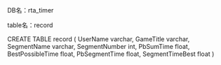 DB名：rta_timer

table名：record

CREATE TABLE record (
  UserName varchar,
  GameTitle varchar,
  SegmentName varchar,
  SegmentNumber int,
  PbSumTime float,
  BestPossibleTime float,
  PbSegmentTime float,
  SegmentTimeBest float
)